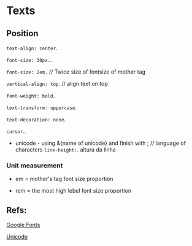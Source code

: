 # Texts

## Position

`text-align: center`.

`font-size: 30px.`.

`font-size: 2em.` // Twice size of fontsize of mother tag

`vertical-align: top`. // align text on top

`font-weight: bold`.

`text-transform: uppercase`.

`text-decoration: none`.

`cursor`..

- unicode - using &{name of unicode} and finish with ; // language of characters
  `line-height:`. altura da linha

### Unit measurement

- em = mother's tag font size proportion

- rem = the most high lebel font size proportion

## Refs:

[Google Fonts](fonts.google.com)

[Unicode](unicodetable.com)
